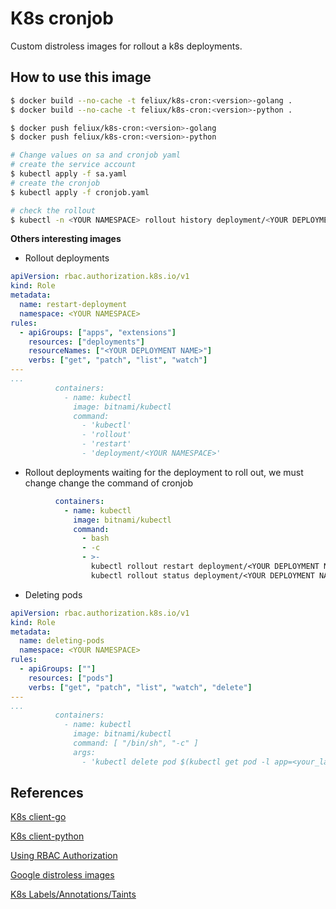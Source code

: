 # K8s cronjob

Custom distroless images for rollout a k8s deployments.

## How to use this image

```bash
$ docker build --no-cache -t feliux/k8s-cron:<version>-golang .
$ docker build --no-cache -t feliux/k8s-cron:<version>-python .

$ docker push feliux/k8s-cron:<version>-golang
$ docker push feliux/k8s-cron:<version>-python

# Change values on sa and cronjob yaml
# create the service account
$ kubectl apply -f sa.yaml
# create the cronjob
$ kubectl apply -f cronjob.yaml

# check the rollout
$ kubectl -n <YOUR NAMESPACE> rollout history deployment/<YOUR DEPLOYMENT NAME>
```

**Others interesting images**

- Rollout deployments

```yaml
apiVersion: rbac.authorization.k8s.io/v1
kind: Role
metadata:
  name: restart-deployment
  namespace: <YOUR NAMESPACE>
rules:
  - apiGroups: ["apps", "extensions"]
    resources: ["deployments"]
    resourceNames: ["<YOUR DEPLOYMENT NAME>"]
    verbs: ["get", "patch", "list", "watch"]
---
...
          containers:
            - name: kubectl
              image: bitnami/kubectl 
              command:
                - 'kubectl'
                - 'rollout'
                - 'restart'
                - 'deployment/<YOUR NAMESPACE>'
```

- Rollout deployments waiting for the deployment to roll out, we must change change the command of cronjob

```yaml
          containers:
            - name: kubectl
              image: bitnami/kubectl
              command:
                - bash
                - -c
                - >-
                  kubectl rollout restart deployment/<YOUR DEPLOYMENT NAME> &&
                  kubectl rollout status deployment/<YOUR DEPLOYMENT NAME>
```

- Deleting pods

```yaml
apiVersion: rbac.authorization.k8s.io/v1
kind: Role
metadata:
  name: deleting-pods
  namespace: <YOUR NAMESPACE>
rules:
  - apiGroups: [""]
    resources: ["pods"]
    verbs: ["get", "patch", "list", "watch", "delete"]
---
...
          containers:
            - name: kubectl
              image: bitnami/kubectl
              command: [ "/bin/sh", "-c" ]
              args: 
                - 'kubectl delete pod $(kubectl get pod -l app=<your_label> -o jsonpath="{.items[0].metadata.name}")'
```

## References

[K8s client-go](https://github.com/kubernetes/kubernetes)

[K8s client-python](https://github.com/kubernetes-client/python)

[Using RBAC Authorization](https://kubernetes.io/docs/reference/access-authn-authz/rbac/)

[Google distroless images](https://github.com/GoogleContainerTools/distroless)

[K8s Labels/Annotations/Taints](https://kubernetes.io/docs/reference/labels-annotations-taints/)
